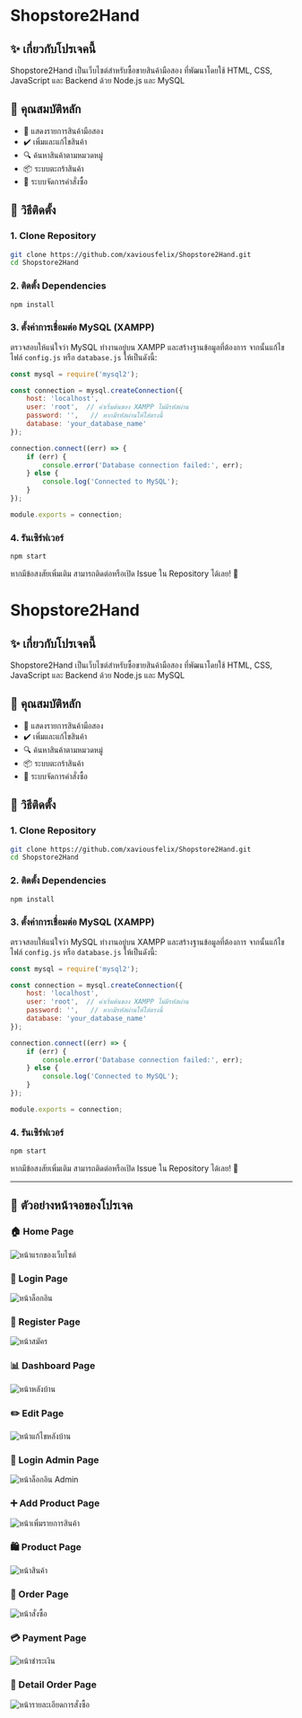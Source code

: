 # Shopstore2Hand

## ✨ เกี่ยวกับโปรเจคนี้

Shopstore2Hand เป็นเว็บไซต์สำหรับซื้อขายสินค้ามือสอง ที่พัฒนาโดยใช้ HTML, CSS, JavaScript และ Backend ด้วย Node.js และ MySQL

## 📝 คุณสมบัติหลัก

- 🛒 แสดงรายการสินค้ามือสอง
- ✔️ เพิ่มและแก้ไขสินค้า
- 🔍 ค้นหาสินค้าตามหมวดหมู่
- 📦 ระบบตะกร้าสินค้า
- 📄 ระบบจัดการคำสั่งซื้อ

## 📖 วิธีติดตั้ง

### 1. **Clone Repository**

```sh
git clone https://github.com/xaviousfelix/Shopstore2Hand.git
cd Shopstore2Hand
```

### 2. **ติดตั้ง Dependencies**

```sh
npm install
```

### 3. **ตั้งค่าการเชื่อมต่อ MySQL (XAMPP)**

ตรวจสอบให้แน่ใจว่า MySQL ทำงานอยู่บน XAMPP และสร้างฐานข้อมูลที่ต้องการ จากนั้นแก้ไขไฟล์ `config.js` หรือ `database.js` ให้เป็นดังนี้:

```js
const mysql = require('mysql2');

const connection = mysql.createConnection({
    host: 'localhost',
    user: 'root',  // ค่าเริ่มต้นของ XAMPP ไม่มีรหัสผ่าน
    password: '',   // หากมีรหัสผ่านให้ใส่ตรงนี้
    database: 'your_database_name'
});

connection.connect((err) => {
    if (err) {
        console.error('Database connection failed:', err);
    } else {
        console.log('Connected to MySQL');
    }
});

module.exports = connection;
```

### 4. **รันเซิร์ฟเวอร์**

```sh
npm start
```

หากมีข้อสงสัยเพิ่มเติม สามารถติดต่อหรือเปิด Issue ใน Repository ได้เลย! 🚀

# Shopstore2Hand

## ✨ เกี่ยวกับโปรเจคนี้

Shopstore2Hand เป็นเว็บไซต์สำหรับซื้อขายสินค้ามือสอง ที่พัฒนาโดยใช้ HTML, CSS, JavaScript และ Backend ด้วย Node.js และ MySQL

## 📝 คุณสมบัติหลัก

- 🛒 แสดงรายการสินค้ามือสอง
- ✔️ เพิ่มและแก้ไขสินค้า
- 🔍 ค้นหาสินค้าตามหมวดหมู่
- 📦 ระบบตะกร้าสินค้า
- 📄 ระบบจัดการคำสั่งซื้อ

## 📖 วิธีติดตั้ง

### 1. **Clone Repository**

```sh
git clone https://github.com/xaviousfelix/Shopstore2Hand.git
cd Shopstore2Hand
```

### 2. **ติดตั้ง Dependencies**

```sh
npm install
```

### 3. **ตั้งค่าการเชื่อมต่อ MySQL (XAMPP)**

ตรวจสอบให้แน่ใจว่า MySQL ทำงานอยู่บน XAMPP และสร้างฐานข้อมูลที่ต้องการ จากนั้นแก้ไขไฟล์ `config.js` หรือ `database.js` ให้เป็นดังนี้:

```js
const mysql = require('mysql2');

const connection = mysql.createConnection({
    host: 'localhost',
    user: 'root',  // ค่าเริ่มต้นของ XAMPP ไม่มีรหัสผ่าน
    password: '',   // หากมีรหัสผ่านให้ใส่ตรงนี้
    database: 'your_database_name'
});

connection.connect((err) => {
    if (err) {
        console.error('Database connection failed:', err);
    } else {
        console.log('Connected to MySQL');
    }
});

module.exports = connection;
```

### 4. **รันเซิร์ฟเวอร์**

```sh
npm start
```

หากมีข้อสงสัยเพิ่มเติม สามารถติดต่อหรือเปิด Issue ใน Repository ได้เลย! 🚀

---

## 📸 ตัวอย่างหน้าจอของโปรเจค

### 🏠 Home Page
![หน้าแรกของเว็บไซต์](https://github.com/xaviousfelix/Shopstore2Hand/assets/118479639/30f0f1b1-41d7-4c3b-930e-c87a4da7f861)

### 🔑 Login Page
![หน้าล็อกอิน](https://github.com/xaviousfelix/Shopstore2Hand/assets/118479639/e0f97b1f-26ca-4a8f-a0d9-9eaea5f0fe5b)

### 📝 Register Page
![หน้าสมัคร](https://github.com/xaviousfelix/Shopstore2Hand/assets/118479639/bd063646-62e8-4a94-89ec-ea07c81a4b4c)

### 📊 Dashboard Page
![หน้าหลังบ้าน](https://github.com/xaviousfelix/Shopstore2Hand/assets/118479639/73c93d2d-339c-48d4-897b-f7b538e65441)

### ✏️ Edit Page
![หน้าแก้ไขหลังบ้าน](https://github.com/xaviousfelix/Shopstore2Hand/assets/118479639/f91a7175-bcdc-4c50-95a7-03468c95ea1d)

### 🔑 Login Admin Page
![หน้าล็อกอิน Admin](https://github.com/xaviousfelix/Shopstore2Hand/assets/118479639/2cefabb8-cc96-4855-867d-9a43e2bce8d6)

### ➕ Add Product Page
![หน้าเพิ่มรายการสินค้า](https://github.com/xaviousfelix/Shopstore2Hand/assets/118479639/e6440756-1eaf-442b-b8aa-3f67530ab399)

### 🛍️ Product Page
![หน้าสินค้า](https://github.com/xaviousfelix/Shopstore2Hand/assets/118479639/0083616c-33c1-4829-a8ac-811566eb1c90)

### 🛒 Order Page
![หน้าสั่งซื้อ](https://github.com/xaviousfelix/Shopstore2Hand/assets/118479639/0f8c3eab-c553-4da3-babe-89b5fe5ba60c)

### 💳 Payment Page
![หน้าชำระเงิน](https://github.com/xaviousfelix/Shopstore2Hand/assets/118479639/49945f88-8731-43f2-90f4-598d84071909)

### 📄 Detail Order Page
![หน้ารายละเอียดการสั่งซื้อ](https://github.com/xaviousfelix/Shopstore2Hand/assets/118479639/e6aa5c68-5aec-42f9-8669-0a65ff19dfdc)




